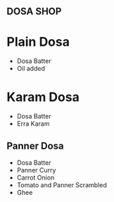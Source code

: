 ## DOSA SHOP

# Plain Dosa
* Dosa Batter
* Oil added

# Karam Dosa
* Dosa Batter
* Erra Karam

## Panner Dosa
* Dosa Batter
* Panner Curry
* Carrot Onion
* Tomato and Panner Scrambled
* Ghee